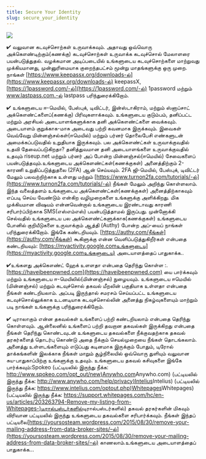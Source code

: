 ```yaml
---
title: Secure Your Identity
slug: secure_your_identity
---
```


![](/images/coverchap_5.jpg)




<span class="highlight_color">✔</span> வலுவான கடவுச்சொற்கள் உருவாக்கவும். அதாவது ஒவ்வொரு அக்கௌண்டிற்கும்(கணக்கு) கடவுச்சொற்கள் உருவாக்க கடவுச்சொல் மேலாளரை பயன்படுத்துதல். வழக்கமான அடிப்படையில் உங்களுடைய கடவுச்சொற்களை மாற்றுவது முக்கியமானது, முன்னுரிமையாக குறைந்தபட்சம் மூன்று மாதங்களுக்கு ஒரு முறை. நாங்கள் [https://www.keepassx.org/downloads-ல்](https://www.keepassx.org/downloads-ல்) keepassX, [https://1password.com/-ல்](https://1password.com/-ல்) 1password மற்றும் www.lastpass.com.-ல் lastpass பரிந்துரைக்கிறோம்.  

<span class="highlight_color">✔</span> உங்களுடைய ஈ-மெயில், பேஸ்புக், டிவிட்டர், இன்ஸ்டாகிராம், மற்றும் ஸ்னாப்சாட் அக்கௌண்ட்களைப்(கணக்கு) பிரிவுகளாக்கவும். உங்களுடைய குடும்பம், தனிப்பட்ட மற்றும் அரசியல் அடையாளங்களுக்காக தனி அக்கௌண்ட்களை வைக்கவும். அடையாளம் குறுக்காக-மாசு அடைவது பற்றி கவனமாக இருக்கவும். இவைகள் வெவ்வேறு மின்னஞ்சல்கள்(ஈமெயில்) மற்றும் பர்னர் தொலைபேசி எண்களுடன் அமைக்கப்படுவதில் உறுதியாக இருக்கவும். பல அக்கௌண்ட்கள் உருவாக்குவதில் உதவி தேவைப்படுகிறதா? தனித்துவமான தனி அடையாளங்களை உருவாக்குவதில் உதவும் riseup.net மற்றும் பர்னர் அப் போன்ற மின்னஞ்சல்(ஈமெயில்) சேவைகளைப் பயன்படுத்தவும்.உங்களுடைய அக்கெளண்ட்கள்(கணக்குகள்) அனைத்திற்கும் 2-காரணி உறுதிப்படுத்துதலை (2FA)  ஆன் செய்யவும். 2FA ஜி-மெயில், பேஸ்புக், டிவிட்டர் மேலும் பலவற்றிற்காக உள்ளது மற்றும் [https://www.turnon2fa.com/tutorials/-ல்](https://www.turnon2fa.com/tutorials/-ல்) நீங்கள் மேலும் அறிந்து கொள்ளலாம்.  இந்த வலைத்தளம் உங்களுடைய அக்கெளண்ட்கள்(கணக்குகள்) அனைத்திற்காகவும் எப்படி செய்ய வேண்டும் என்கிற வழிமுறைகளை உங்களுக்கு அளிக்கிறது. மிக முக்கியமான விஷயம் என்னவென்றால் உங்களுடைய இரண்டாவது காரணி சரிபார்ப்பிற்காக SMS(எஸ்எம்எஸ்) பயன்படுத்தாமல் இருப்பது. முன்னோக்கி செல்வதில் உங்களுடைய பல  அக்கெளண்ட்களுக்காக(கணக்குகள்) உங்களுடைய போனில் குறியீடுகளை உருவாக்கும் ஆத்தி (Authy) போன்ற அப்-யைப் நாங்கள் பரிந்துரைக்கிறோம். இங்கே கண்டறியவும். [https://authy.com/நீங்கள்](https://authy.com/நீங்கள்) கூகிளுக்கு என்ன வெளிப்படுத்துகிறீர்கள் என்பதை கண்டறியவும்: [https://myactivity.google.comஉங்களுடைய](https://myactivity.google.comஉங்களுடைய) அடையாளத்தைப் பாதுகாக்க..

<span class="highlight_color">✔உ</span>ங்களது அக்கௌண்ட் ஹேக் உளளதா என்பதை தெரிந்து கொள்ள :. [https://haveibeenpwned.com](https://haveibeenpwned.com) யை பார்க்கவும் மற்றும் உங்களுடைய ஈ-மெயிலில்(மின்னஞ்சல்) நுழையவும். உங்களுடைய ஈமெயில் (மின்னஞ்சல்) மற்றும் கடவுச்சொல் தகவல் மீறலின் பகுதியாக உள்ளதா என்பதை நீங்கள் கண்டறியலாம். அப்படி இருந்தால் சமரசம் செய்யப்பட்ட உங்களுடைய கடவுச்சொல்லுக்காக உடனடியாக கடவுச்சொல்லின் அனைத்து நிகழ்வுகளையும் மாற்றும் படி நாங்கள் உங்களுக்கு பரிந்துரைக்கிறோம்.

<span class="highlight_color">✔  டிராலாகும் என்ன தகவல்கள் உங்களைப் பற்றி கண்டறியலாம் என்பதை தெரிந்து கொள்ளவும்.</span> ஆன்லைனில் உங்களைப் பற்றி தவறான தகவல்கள் இருக்கிறது என்பதை நீங்கள் தெரிந்து கொண்டவுடன் உங்களுடைய தகவல்களை நீக்குவதற்காக தகவல் தரகர்களைத் தொடர்பு கொண்டு அதை நீக்கும் செயல்முறையை நீங்கள் தொடங்கலாம். அனைத்து உள்ளடங்களையும் எடுப்பது கடினமாக இருக்கும் போதும், டிரோல் தாக்கங்களின் இலக்காக நீங்கள் மாறும் சூழ்நிலையில் ஒவ்வொரு துளியும் வலுவான சுய-பாதுகாப்பிற்கு உங்களுக்கு உதவும். உங்களுடைய தகவல் கசிவுகளை இங்கே பார்க்கவும்:Spokeo (பட்டியலில் இருந்து நீக்க: [http://www.spokeo.com/opt_out/new)Anywho.com](http://www.spokeo.com/opt_out/new)Anywho.com) (பட்டியலில் இருந்து நீக்க: [http://www.anywho.com/help/privacy)Intelius](http://www.anywho.com/help/privacy)Intelius) (பட்டியலில் இருந்து நீக்க: [https://www.intelius.com/optout.php)Whitepages](https://www.intelius.com/optout.php)Whitepages) (பட்டியலில் இருந்து நீக்க: [https://support.whitepages.com/hc/en-us/articles/203263794-Remove-my-listing-from-Whitepages-)டிரால்பஸ்டர்களில்](https://support.whitepages.com/hc/en-us/articles/203263794-Remove-my-listing-from-Whitepages-)டிரால்பஸ்டர்களில்) தகவல் தரகர்களின் மிகவும் விரிவான பட்டியலில் இருந்து உங்களுடைய தகவல்களை சரிபார்க்கவும். நீங்கள் இந்தப் பட்டியலை[https://yoursosteam.wordpress.com/2015/08/30/remove-your-mailing-address-from-data-broker-sites/–ல்](https://yoursosteam.wordpress.com/2015/08/30/remove-your-mailing-address-from-data-broker-sites/–ல்) காணலாம்.உங்களுடைய அடையாளத்தைப் பாதுகாக்க...